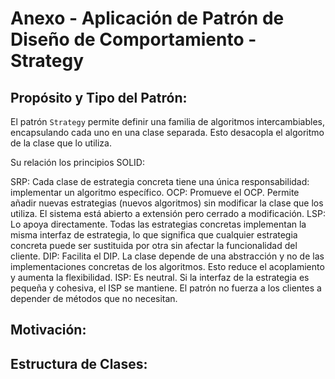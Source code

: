 # Anexo - Aplicación de Patrón de Diseño de Comportamiento - Strategy

## Propósito y Tipo del Patrón:

El patrón `Strategy` permite definir una familia de algoritmos intercambiables, encapsulando cada uno en una clase separada. Esto desacopla el algoritmo de la clase que lo utiliza.

Su relación los principios SOLID:

SRP: Cada clase de estrategia concreta tiene una única responsabilidad: implementar un algoritmo específico.
OCP: Promueve el OCP. Permite añadir nuevas estrategias (nuevos algoritmos) sin modificar la clase que los utiliza. El sistema está abierto a extensión pero cerrado a modificación.
LSP: Lo apoya directamente. Todas las estrategias concretas implementan la misma interfaz de estrategia, lo que significa que cualquier estrategia concreta puede ser sustituida por otra sin afectar la funcionalidad del cliente.
DIP: Facilita el DIP. La clase depende de una abstracción y no de las implementaciones concretas de los algoritmos. Esto reduce el acoplamiento y aumenta la flexibilidad.
ISP: Es neutral. Si la interfaz de la estrategia es pequeña y cohesiva, el ISP se mantiene. El patrón no fuerza a los clientes a depender de métodos que no necesitan.

## Motivación:

## Estructura de Clases:
